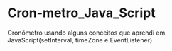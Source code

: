 # Cron-metro_Java_Script
Cronômetro usando alguns conceitos que aprendi em JavaScript(setInterval, timeZone e EventListener)
